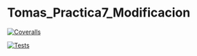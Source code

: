 # Tomas_Practica7_Modificacion

[![Coveralls](https://github.com/alu0101515458/Tomas_Practica7_Modificacion/actions/workflows/coveralls.yml/badge.svg?branch=main)](https://github.com/alu0101515458/Tomas_Practica7_Modificacion/actions/workflows/coveralls.yml)

[![Tests](https://github.com/alu0101515458/Tomas_Practica7_Modificacion/actions/workflows/node.js.yml/badge.svg)](https://github.com/alu0101515458/Tomas_Practica7_Modificacion/actions/workflows/node.js.yml)

